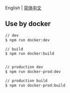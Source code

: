 English | [简体中文](./README.zh-CN.md)

## Use by docker

```bash
// dev
$ npm run docker:dev

// build
$ npm run docker:build


// production dev
$ npm run docker-prod:dev

// production build
$ npm run docker-prod:build
```
